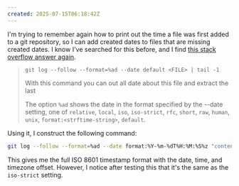 ```yaml
---
created: 2025-07-15T06:18:42Z
---
```


I'm trying to remember again how to print out the time a file was first added to a git repository, so I can add created dates to files that are missing created dates. I know I've searched for this before, and I find [this stack overflow answer again](https://stackoverflow.com/questions/2390199/finding-the-date-time-a-file-was-first-added-to-a-git-repository).

> `git log --follow --format=%ad --date default <FILE> | tail -1`
>
> With this command you can out all date about this file and extract the last
>
> The option `%ad` shows the date in the format specified by the --date setting, one of `relative`, `local`, `iso`, `iso-strict`, `rfc`, `short`, `raw`, `human`, `unix`, `format:<strftime-string>`, `default`.

Using it, I construct the following command:

```sh
git log --follow --format=%ad --date format:%Y-%m-%dT%H:%M:%S%z "content/albums/index.md" | tail -1
```

This gives me the full ISO 8601 timestamp format with the date, time, and timezone offset. However, I notice after testing this that it's the same as the `iso-strict` setting.
